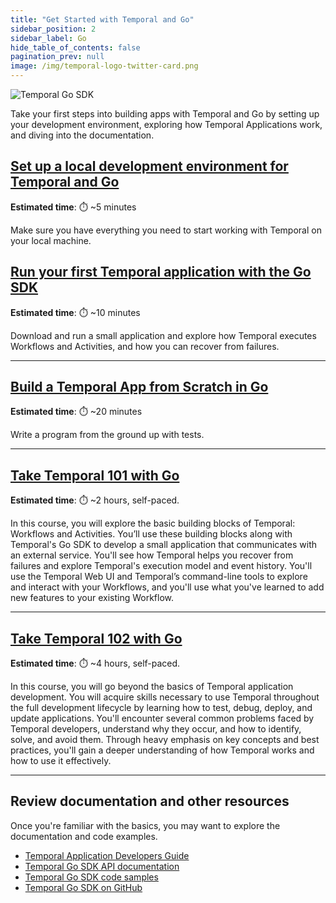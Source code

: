 ```yaml
---
title: "Get Started with Temporal and Go"
sidebar_position: 2
sidebar_label: Go
hide_table_of_contents: false
pagination_prev: null
image: /img/temporal-logo-twitter-card.png
---
```


<img className="banner" src="/img/sdk_banners/banner_go.png" alt="Temporal Go SDK" />

Take your first steps into building apps with Temporal and Go by setting up your development environment, exploring how Temporal Applications work, and diving into the documentation.

## [Set up a local development environment for Temporal and Go](dev_environment/index.md)

**Estimated time**: ⏱️ ~5 minutes

Make sure you have everything you need to start working with Temporal on your local machine.

## [Run your first Temporal application with the Go SDK](first_program_in_go/index.md)

**Estimated time**: ⏱️ ~10 minutes

Download and run a small application and explore how Temporal executes Workflows and Activities, and how you can recover from failures.

----

## [Build a Temporal App from Scratch in Go](hello_world_in_go/index.md)

**Estimated time**: ⏱️ ~20 minutes

Write a program from the ground up with tests.

----

## [Take Temporal 101 with Go](/courses/temporal_101/go.md)

**Estimated time**: ⏱️ ~2 hours, self-paced.

In this course, you will explore the basic building blocks of Temporal: Workflows and Activities. You’ll use these building blocks along with Temporal's Go SDK to develop a small application that communicates with an external service. You'll see how Temporal helps you recover from failures and explore Temporal's execution model and event history. You'll use the Temporal Web UI and Temporal’s command-line tools to explore and interact with your Workflows, and you'll use what you've learned to add new features to your existing Workflow.

----

## [Take Temporal 102 with Go](/courses/temporal_102/go.md)

**Estimated time**: ⏱️ ~4 hours, self-paced.

In this course, you will go beyond the basics of Temporal application development. You will acquire skills necessary to use Temporal throughout the full development lifecycle by learning how to test, debug, deploy, and update applications. You'll encounter several common problems faced by Temporal developers, understand why they occur, and how to identify, solve, and avoid them. Through heavy emphasis on key concepts and best practices, you'll gain a deeper understanding of how Temporal works and how to use it effectively.

----

## Review documentation and other resources

Once you're familiar with the basics, you may want to explore the documentation and code examples.

* [Temporal Application Developers Guide](https://docs.temporal.io/dev-guide/go)
* [Temporal Go SDK API documentation](https://go.temporal.io/)
* [Temporal Go SDK code samples](https://github.com/temporalio/samples-go)
* [Temporal Go SDK on GitHub](https://github.com/temporalio/sdk-go)
